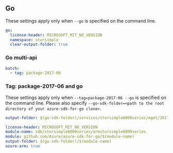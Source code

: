## Go

These settings apply only when `--go` is specified on the command line.

```yaml $(go)
go:
  license-header: MICROSOFT_MIT_NO_VERSION
  namespace: storsimple
  clear-output-folder: true
```

### Go multi-api

```yaml $(go) && $(multiapi)
batch:
  - tag: package-2017-06
```

### Tag: package-2017-06 and go

These settings apply only when `--tag=package-2017-06 --go` is specified on the command line.
Please also specify `--go-sdk-folder=<path to the root directory of your azure-sdk-for-go clone>`.

```yaml $(tag) == 'package-2017-06' && $(go)
output-folder: $(go-sdk-folder)/services/storsimple8000series/mgmt/2017-06-01/$(namespace)
```

```yaml $(go) && $(track2)
license-header: MICROSOFT_MIT_NO_VERSION
module-name: sdk/storsimple8000series/armstorsimple8000series
module: github.com/Azure/azure-sdk-for-go/$(module-name)
output-folder: $(go-sdk-folder)/$(module-name)
azure-arm: true
```

